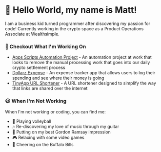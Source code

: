 # 👋 Hello World, my name is Matt!

I am a business kid turned programmer after discovering my passion for code! Currently working in the crypto space as a Product Operations Associate at Wealthsimple. 

### 👷 Checkout What I'm Working On 
- [Apps Scripts Automation Project](https://github.com/mattyu123/settlement_automation) - An automation project at work that looks to remove the manual processing work that goes into our daily crypto settlement process
- [Dollarz Expense](https://github.com/mattyu123/Dollarz) - An expense tracker app that allows users to log their spending and see where their money is going
- [TinyApp URL Shortener](https://github.com/mattyu123/tinyApp) - A URL shortener designed to simplify the way that links are shared over the internet 

### 😃 When I'm Not Working
When I'm not working or coding, you can find me: 
- 🏐 Playing volleyball 
- 🎶 Re-discovering my love of music through my guitar
- 🍳 Putting on my best Gordon Ramsay impression
- 🎮 Relaxing with some video games 
- 🏈 Cheering on the Buffalo Bills

